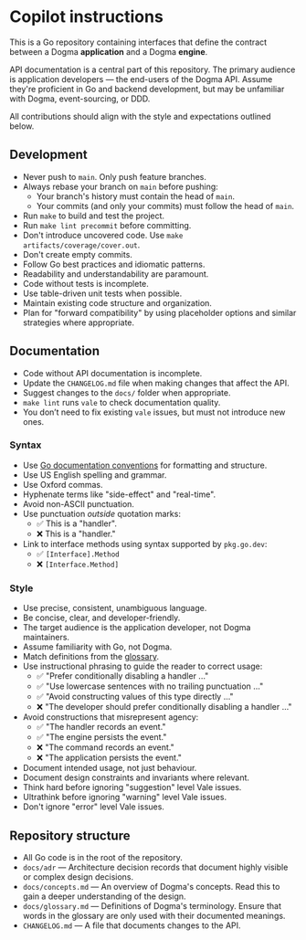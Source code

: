 <!-- vale off -->

# Copilot instructions

This is a Go repository containing interfaces that define the contract between a
Dogma **application** and a Dogma **engine**.

API documentation is a central part of this repository. The primary audience is
application developers — the end-users of the Dogma API. Assume they're
proficient in Go and backend development, but may be unfamiliar with Dogma,
event-sourcing, or DDD.

All contributions should align with the style and expectations outlined below.

## Development

- Never push to `main`. Only push feature branches.
- Always rebase your branch on `main` before pushing:
  - Your branch's history must contain the head of `main`.
  - Your commits (and only your commits) must follow the head of `main`.
- Run `make` to build and test the project.
- Run `make lint precommit` before committing.
- Don't introduce uncovered code. Use `make artifacts/coverage/cover.out`.
- Don't create empty commits.
- Follow Go best practices and idiomatic patterns.
- Readability and understandability are paramount.
- Code without tests is incomplete.
- Use table-driven unit tests when possible.
- Maintain existing code structure and organization.
- Plan for "forward compatibility" by using placeholder options and similar
  strategies where appropriate.

## Documentation

- Code without API documentation is incomplete.
- Update the `CHANGELOG.md` file when making changes that affect the API.
- Suggest changes to the `docs/` folder when appropriate.
- `make lint` runs `vale` to check documentation quality.
- You don’t need to fix existing `vale` issues, but must not introduce new ones.

### Syntax

- Use [Go documentation conventions] for formatting and structure.
- Use US English spelling and grammar.
- Use Oxford commas.
- Hyphenate terms like "side-effect" and "real-time".
- Avoid non-ASCII punctuation.
- Use punctuation _outside_ quotation marks:
  - ✅ This is a "handler".
  - ❌ This is a "handler."
- Link to interface methods using syntax supported by `pkg.go.dev`:
  - ✅ `[Interface].Method`
  - ❌ `[Interface.Method]`

### Style

- Use precise, consistent, unambiguous language.
- Be concise, clear, and developer-friendly.
- The target audience is the application developer, not Dogma maintainers.
- Assume familiarity with Go, not Dogma.
- Match definitions from the [glossary].
- Use instructional phrasing to guide the reader to correct usage:
  - ✅ "Prefer conditionally disabling a handler ..."
  - ✅ "Use lowercase sentences with no trailing punctuation ..."
  - ✅ "Avoid constructing values of this type directly ..."
  - ❌ "The developer should prefer conditionally disabling a handler ..."
- Avoid constructions that misrepresent agency:
  - ✅ "The handler records an event."
  - ✅ "The engine persists the event."
  - ❌ "The command records an event."
  - ❌ "The application persists the event."
- Document intended usage, not just behaviour.
- Document design constraints and invariants where relevant.
- Think hard before ignoring "suggestion" level Vale issues.
- Ultrathink before ignoring "warning" level Vale issues.
- Don't ignore "error" level Vale issues.

## Repository structure

- All Go code is in the root of the repository.
- `docs/adr` — Architecture decision records that document highly visible or
  complex design decisions.
- `docs/concepts.md` — An overview of Dogma's concepts. Read this to gain a
  deeper understanding of the design.
- `docs/glossary.md` — Definitions of Dogma's terminology. Ensure that words in
  the glossary are only used with their documented meanings.
- `CHANGELOG.md` — A file that documents changes to the API.

[Go documentation conventions]: https://go.dev/doc/comment
[glossary]: ../docs/glossary.md
